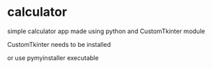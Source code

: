 # calculator
simple calculator app made using python and CustomTkinter module

CustomTkinter needs to be installed 

or use pymyinstaller executable
